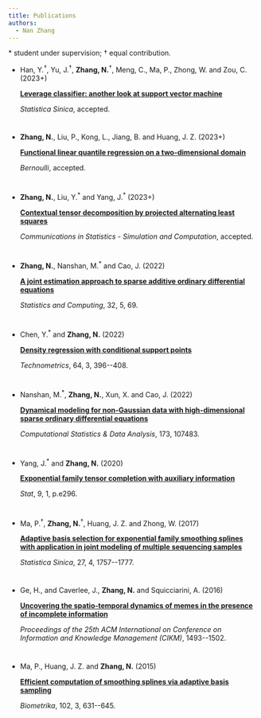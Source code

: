 ```yaml
---
title: Publications
authors:
  - Nan Zhang
---
```


\* student under supervision; <span>&#8224;</span> equal contribution.

- Han, Y.<sup>&#8224;</sup>, Yu, J.<sup>&#8224;</sup>, **Zhang, N.**<sup>&#8224;</sup>, Meng, C., Ma, P., Zhong, W. and Zou, C. (2023+)

  [**Leverage classifier: another look at support vector machine**](https://arxiv.org/pdf/2308.12444.pdf)

  *Statistica Sinica*, accepted.

#

- **Zhang, N.**, Liu, P., Kong, L., Jiang, B. and Huang, J. Z. (2023+)

  [**Functional linear quantile regression on a two-dimensional domain**]()

  *Bernoulli*, accepted.

#

- **Zhang, N.**, Liu, Y.<sup>\*</sup> and Yang, J.<sup>\*</sup> (2023+)

  [**Contextual tensor decomposition by projected alternating least squares**](https://www.tandfonline.com/eprint/DFPKYGFZ2EIU8BBYNKQJ/full?target=10.1080/03610918.2023.2196748)
	
  *Communications in Statistics - Simulation and Computation*, accepted.

#

- **Zhang, N.**, Nanshan, M.<sup>\*</sup> and Cao, J. (2022)

  [**A joint estimation approach to sparse additive ordinary differential equations**](https://link.springer.com/article/10.1007/s11222-022-10117-y)

  *Statistics and Computing*, 32, 5, 69.

#

- Chen, Y.<sup>\*</sup> and **Zhang, N.** (2022)

  [**Density regression with conditional support points**](https://www.tandfonline.com/doi/full/10.1080/00401706.2022.2044384)

  *Technometrics*, 64, 3, 396--408.

#

- Nanshan, M.<sup>\*</sup>, **Zhang, N.**, Xun, X. and Cao, J. (2022)

  [**Dynamical modeling for non-Gaussian data with high-dimensional sparse ordinary differential equations**](https://www.sciencedirect.com/science/article/abs/pii/S0167947322000639)

  *Computational Statistics & Data Analysis*, 173, 107483.

#

- Yang, J.<sup>\*</sup> and **Zhang, N.** (2020)

  [**Exponential family tensor completion with auxiliary information**](https://onlinelibrary.wiley.com/doi/abs/10.1002/sta4.296)

  *Stat*, 9, 1, p.e296.

#

- Ma, P.<sup>&#8224;</sup>, **Zhang, N.**<sup>&#8224;</sup>, Huang, J. Z. and Zhong, W. (2017)

  [**Adaptive basis selection for exponential family smoothing splines with application in joint modeling of multiple sequencing samples**](http://www3.stat.sinica.edu.tw/statistica/oldpdf/A27n420.pdf)

  *Statistica Sinica*, 27, 4, 1757--1777.

#

- Ge, H., and Caverlee, J., **Zhang, N.** and Squicciarini, A. (2016)

  [**Uncovering the spatio-temporal dynamics of memes in the presence of incomplete information**](http://dl.acm.org/citation.cfm?id=2983782)

  *Proceedings of the 25th ACM International on Conference on Information and Knowledge Management (CIKM)*, 1493--1502.

#

- Ma, P., Huang, J. Z. and **Zhang, N.** (2015)

  [**Efficient computation of smoothing splines via adaptive basis sampling**](http://biomet.oxfordjournals.org/content/102/3/631)

  *Biometrika*, 102, 3, 631--645.